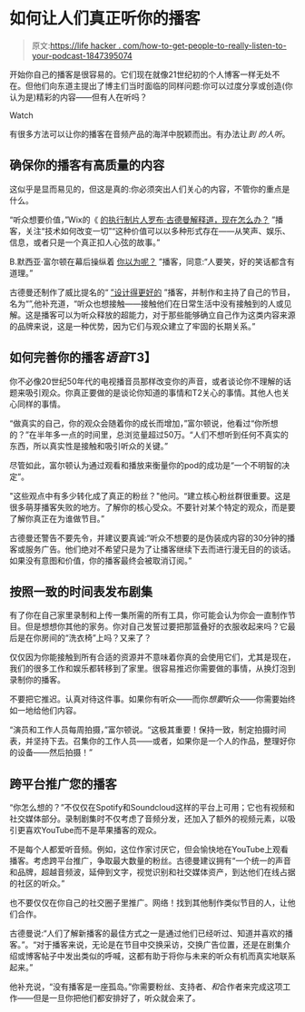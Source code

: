 # 如何让人们真正听你的播客

> 原文:[https://life hacker . com/how-to-get-people-to-really-listen-to-your-podcast-1847395074](https://lifehacker.com/how-to-get-people-to-actually-listen-to-your-podcast-1847395074)

开始你自己的播客是很容易的。它们现在就像21世纪初的个人博客一样无处不在。但他们向东道主提出了博主们当时面临的同样问题:你可以过度分享或创造(你认为是)精彩的内容——但有人在听吗？

Watch

有很多方法可以让你的播客在音频产品的海洋中脱颖而出。有办法让*到* *的人听*。

## **确保你的播客有高质量的内容**

这似乎是显而易见的，但这是真的:你必须突出人们关心的内容，不管你的重点是什么。

“听众想要价值，”Wix的《 [的执行制片人罗布·古德曼解释道，现在怎么办？](https://www.wix.com/nowwhat) ”播客，关注“技术如何改变一切”“这种价值可以以多种形式存在——从笑声、娱乐、信息，或者只是一个真正扣人心弦的故事。”

B.默西亚·富尔顿在幕后操纵着 [你以为呢？](https://www.whatyouthoughtpodcast.com/) ”播客，同意:“人要笑，好的笑话都含有道理。”

古德曼还制作了威比提名的“ [”设计得更好的](https://www.designbetter.co/podcast) ”播客，并制作和主持了自己的节目，名为“”,他补充道，“听众也想接触——接触他们在日常生活中没有接触到的人或见解。这是播客可以为听众释放的超能力，对于那些能够确立自己作为这类内容来源的品牌来说，这是一种优势，因为它们与观众建立了牢固的长期关系。”

## **如何完善你的播客*语音*T3】**

你不必像20世纪50年代的电视播音员那样改变你的声音，或者谈论你不理解的话题来吸引观众。你真正要做的是谈论你知道的事情和T2关心的事情。其他人也关心同样的事情。

“做真实的自己，你的观众会随着你的成长而增加，”富尔顿说，他看过“你所想的？”在半年多一点的时间里，总浏览量超过50万。“人们不想听到任何不真实的东西，所以真实性是接触和吸引听众的关键。”

尽管如此，富尔顿认为通过观看和播放来衡量你的pod的成功是“一个不明智的决定”。

"这些观点中有多少转化成了真正的粉丝？"他问。“建立核心粉丝群很重要。这是很多萌芽播客失败的地方。了解你的核心受众。不要针对某个特定的观众，而是要了解你真正在为谁做节目。”

古德曼还警告不要先令，并建议要真诚:“听众不想要的是伪装成内容的30分钟的播客或服务广告。他们绝对不希望只是为了让播客继续下去而进行漫无目的的谈话。如果没有意图和价值，你的播客最终会被取消订阅。”

## **按照一致的时间表发布剧集**

有了你在自己家里录制和上传一集所需的所有工具，你可能会认为你会一直制作节目。但是想想你其他的家务。你对自己发誓过要把那篮叠好的衣服收起来吗？它最后是在你房间的“洗衣椅”上吗？又来了？

仅仅因为你能接触到所有合适的资源并不意味着你真的会使用它们，尤其是现在，我们的很多工作和娱乐都转移到了家里。很容易推迟你需要做的事情，从换灯泡到录制你的播客。

不要把它推迟。认真对待这件事。如果你有听众——而你*想要*听众——你需要始终如一地给他们内容。

“演员和工作人员每周拍摄，”富尔顿说。“这极其重要！保持一致，制定拍摄时间表，并坚持下去。召集你的工作人员——或者，如果你是一个人的作品，整理好你的设备——然后拍摄！”

## **跨平台推广您的播客**

“你怎么想的？”不仅仅在Spotify和Soundcloud这样的平台上可用；它也有视频和社交媒体部分。录制剧集时不仅考虑了音频分发，还加入了额外的视频元素，以吸引更喜欢YouTube而不是苹果播客的观众。

不是每个人都爱听音频。例如，这位作家讨厌它，但会愉快地在YouTube上观看播客。考虑跨平台推广，争取最大数量的粉丝。古德曼建议拥有“一个统一的声音和品牌，超越音频波，延伸到文字，视觉识别和社交媒体资产，到达他们在线占据的社区的听众。”

也不要仅仅在你自己的社交圈子里推广。网络！找到其他制作类似节目的人，让他们合作。

古德曼说:“人们了解新播客的最佳方式之一是通过他们已经听过、知道并喜欢的播客。”。“对于播客来说，无论是在节目中交换采访，交换广告位置，还是在剧集介绍或博客帖子中发出类似的呼喊，这都有助于将你与未来的听众有机而真实地联系起来。”

他补充说，“没有播客是一座孤岛。”你需要粉丝、支持者、*和*合作者来完成这项工作——但是一旦你把他们都安排好了，听众就会来了。